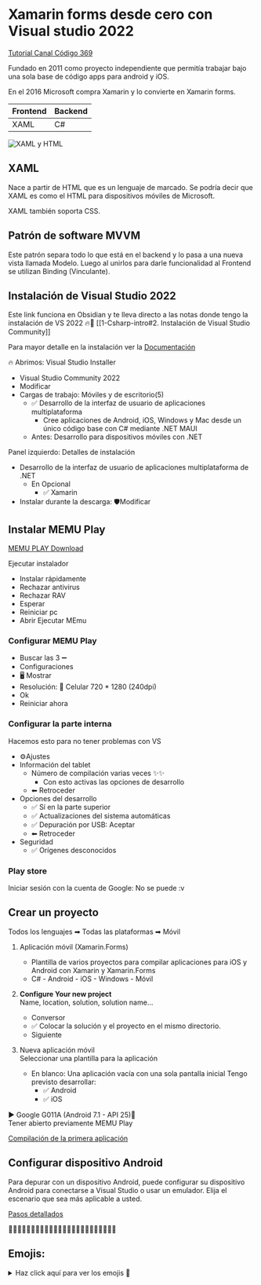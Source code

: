 # Xamarin forms desde cero con Visual studio 2022
[Tutorial Canal Código 369](https://www.youtube.com/watch?v=GtrDcqRiDlA&t=636s)

Fundado en 2011 como proyecto independiente que permitía trabajar bajo una sola base de código apps para android y iOS.

En el 2016 Microsoft compra Xamarin y lo convierte en Xamarin forms.

|Frontend |Backend |
|---------|--------|
|XAML     |C#      |

![XAML y HTML](https://i.postimg.cc/2j1TYyXK/1-xaml-html.png)

## XAML
Nace a partir de HTML que es un lenguaje de marcado. Se podría decir que XAML es como el HTML para dispositivos móviles de Microsoft. 

XAML también soporta CSS.

## Patrón de software MVVM

Este patrón separa todo lo que está en el backend y lo pasa a una nueva  vista llamada Modelo. Luego al unirlos para darle funcionalidad al Frontend se utilizan Binding (Vinculante). 

## Instalación de Visual Studio 2022

Este link funciona en Obsidian y te lleva directo a las notas donde tengo la instalación de VS 2022 🔥🐯
[[1-Csharp-intro#2. Instalación de Visual Studio Community]]

Para mayor detalle en la instalación ver la [Documentación](https://learn.microsoft.com/en-us/xamarin/get-started/installation/?pivots=windows-vs2022)

🔥 Abrimos: Visual Studio Installer 
- Visual Studio Community 2022     
- Modificar 
- Cargas de trabajo: Móviles y de escritorio(5) 
	- ✅ Desarrollo de la interfaz de usuario de aplicaciones multiplataforma
		- Cree aplicaciones de Android, iOS, Windows y Mac desde un único código base con C# mediante .NET MAUI
	- Antes: Desarrollo para dispositivos móviles con .NET

Panel izquierdo: Detalles de instalación 
- Desarrollo de la interfaz de usuario de aplicaciones multiplataforma de .NET
	- En Opcional 
		- ✅ Xamarin 
- Instalar durante la descarga: 🛡Modificar

## Instalar MEMU Play 

[MEMU PLAY Download](https://www.memuplay.com/)

Ejecutar instalador    
- Instalar rápidamente 
- Rechazar antivirus 
- Rechazar RAV
- Esperar
- Reiniciar pc
- Abrir Ejecutar MEmu


### Configurar MEMU Play
- Buscar las 3 ➖
- Configuraciones 
- 🖥 Mostrar
- Resolución: 🔘 Celular 720 * 1280 (240dpi)
- Ok
- Reiniciar ahora

### Configurar la parte interna
Hacemos esto para no tener problemas con VS

- ⚙Ajustes 
- Información del tablet 
	- Número de compilación varias veces ✨✨ 
		- Con esto activas las opciones de desarrollo
	- ⬅ Retroceder 
- Opciones del desarrollo
	- ✅ Sí en la parte superior 
	- ✅ Actualizaciones del sistema automáticas 
	- ✅ Depuración por USB: Aceptar 
	- ⬅ Retroceder
- Seguridad 
	- ✅ Orígenes desconocidos 

### Play store 
Iniciar sesión con la cuenta de Google: No se puede :v


## Crear un proyecto

Todos los lenguajes ➡ Todas las plataformas ➡ Móvil

1. Aplicación móvil (Xamarin.Forms) 
	- Plantilla de varios proyectos para compilar aplicaciones para iOS y Android con Xamarin y Xamarin.Forms     
	- C# - Android - iOS - Windows - Móvil 

2.  **Configure Your new project**   
    Name, location, solution, solution name…
    - Conversor
    - ✅ Colocar la solución y el proyecto en el mismo directorio. 
    - Siguiente

3. Nueva aplicación móvil    
	Seleccionar una plantilla para la aplicación  
	- En blanco: Una aplicación vacía con una sola pantalla inicial 
	Tengo previsto desarrollar:
		- ✅ Android
		- ✅ iOS


▶ Google G011A (Android 7.1 - API 25)🔽   
Tener abierto previamente MEMU Play

[Compilación de la primera aplicación](https://learn.microsoft.com/es-es/xamarin/get-started/first-app/?pivots=windows-vs2022)

## Configurar dispositivo Android

Para depurar con un dispositivo Android, puede configurar su dispositivo Android para conectarse a Visual Studio o usar un emulador. Elija el escenario que sea más aplicable a usted.

[Pasos detallados](https://dotnet.microsoft.com/en-us/learn/xamarin/hello-world-tutorial/devicesetup)


🎲🎲🎲🎲🎲🎲🎲🎲🎲🎲🎲🎲🎲🎲🎲🎲🎲🎲🎲🎲🎲🎲🎲🎲


## Emojis:  
<details>
  <summary>Haz click aquí para ver los emojis 👀</summary>

  <br/>

**🔥 Emojis:**        
- 🔥 ❄ ✨ 📌 🎲 🔍 🎉     
- 🤴🦁 🧔🐯  👀 👉 👈 ☝ 👇   
- 😊 👈👀 😌 😍 🧛‍♂️ 📂 📁   🗂 
- 🟥 ⬜ ⬛ ◼ ◻ 🔷 🔶 🔻 🔺 🔴 🟣 🔵 🔘     
- ✔ ➕ ↕ ↔ ➡ ⬇ ⬅ ✅ ▶ ❌ ❗            
- 🧰 ⛓ 💡 🌐 🖥    🛡 ⚙ 🔽    
- 🔅 🔆 🌚 🌗       

</details>